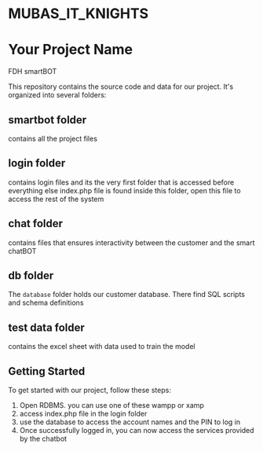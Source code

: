 # MUBAS_IT_KNIGHTS



# Your Project Name
FDH smartBOT

This repository contains the source code and data for our project. It's organized into several folders:

## smartbot folder
contains all the project files

## login folder
contains login files and its the very first folder that is accessed before everything else
index.php file is found inside this folder, open this file to access the rest of the system

## chat folder
contains files that ensures interactivity between the customer and the smart chatBOT


## db folder
The `database` folder holds our customer database. There find SQL scripts and  schema definitions

## test data folder
contains the excel sheet with data used to train the model


## Getting Started

To get started with our project, follow these steps:

1. Open RDBMS. you can use one of these wampp or xamp
2. access index.php file in the login folder
3. use the database to access the account names and the PIN to log in
4. Once successfully logged in, you can now access the services provided by the chatbot


